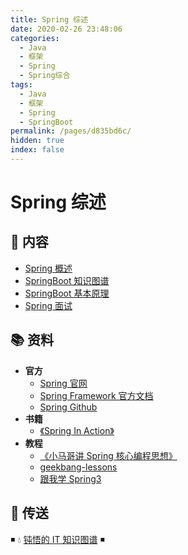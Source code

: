 ```yaml
---
title: Spring 综述
date: 2020-02-26 23:48:06
categories:
  - Java
  - 框架
  - Spring
  - Spring综合
tags:
  - Java
  - 框架
  - Spring
  - SpringBoot
permalink: /pages/d835bd6c/
hidden: true
index: false
---
```


# Spring 综述

## 📖 内容

- [Spring 概述](Spring概述.md)
- [SpringBoot 知识图谱](SpringBoot知识图谱.md)
- [SpringBoot 基本原理](SpringBoot基本原理.md)
- [Spring 面试](../Spring面试.md)

## 📚 资料

- **官方**
  - [Spring 官网](https://spring.io/)
  - [Spring Framework 官方文档](https://docs.spring.io/spring-framework/docs/current/spring-framework-reference/index.html)
  - [Spring Github](https://github.com/spring-projects/spring-framework)
- **书籍**
  - [《Spring In Action》](https://item.jd.com/12622829.html)
- **教程**
  - [《小马哥讲 Spring 核心编程思想》](https://time.geekbang.org/course/intro/265)
  - [geekbang-lessons](https://github.com/geektime-geekbang/geekbang-lessons)
  - [跟我学 Spring3](http://jinnianshilongnian.iteye.com/blog/1482071)

## 🚪 传送

◾ 💧 [钝悟的 IT 知识图谱](https://dunwu.github.io/waterdrop/) ◾